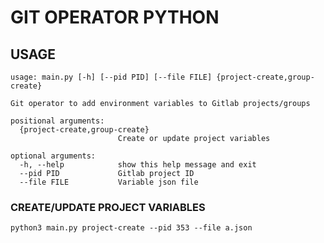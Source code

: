# GIT OPERATOR PYTHON

## USAGE

`````````
usage: main.py [-h] [--pid PID] [--file FILE] {project-create,group-create}

Git operator to add environment variables to Gitlab projects/groups

positional arguments:
  {project-create,group-create}
                        Create or update project variables

optional arguments:
  -h, --help            show this help message and exit
  --pid PID             Gitlab project ID
  --file FILE           Variable json file
`````````

### CREATE/UPDATE PROJECT VARIABLES

`````````
python3 main.py project-create --pid 353 --file a.json
`````````
